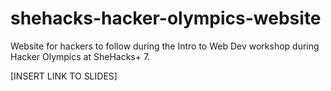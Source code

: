 # shehacks-hacker-olympics-website
Website for hackers to follow during the Intro to Web Dev workshop during Hacker Olympics at SheHacks+ 7.

[INSERT LINK TO SLIDES]
